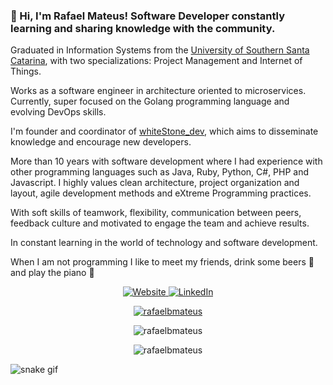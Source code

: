 ### 👋 Hi, I'm Rafael Mateus! Software Developer constantly learning and sharing knowledge with the community.

Graduated in Information Systems from the [University of Southern Santa Catarina](https://www.unisul.br), with two specializations: Project Management and Internet of Things.

Works as a software engineer in architecture oriented to microservices. Currently, super focused on the Golang programming language and evolving DevOps skills.

I'm founder and coordinator of [whiteStone_dev](https://whitestonedev.com.br/), which aims to disseminate knowledge and encourage new developers.

More than 10 years with software development where I had experience with other programming languages such as Java, Ruby, Python, C#, PHP and Javascript. I highly values clean architecture, project organization and layout, agile development methods and eXtreme Programming practices.

With soft skills of teamwork, flexibility, communication between peers, feedback culture and motivated to engage the team and achieve results.

In constant learning in the world of technology and software development.

When I am not programming I like to meet my friends, drink some beers :beers: and play the piano :musical_keyboard:

<p align="center">
  <a href="https://rafaelbmateus.com.br">
    <img alt="Website" src="https://img.shields.io/badge/Website-rafaelbmateus.com.br-blue?style=flat-square&logo=google-chrome">
  </a>
  <a href="https://www.linkedin.com/in/rafaelbmateus">
    <img alt="LinkedIn" src="https://img.shields.io/badge/LinkedIn-Rafael%20Mateus-blue?style=flat-square&logo=linkedin">
  </a>
</p>

<p align="center">
  <a href="https://github.com/ryo-ma/github-profile-trophy">
    <img src="https://github-profile-trophy.vercel.app/?username=rafaelbmateus&&row=2&column=3&margin-w=15" alt="rafaelbmateus"/>
  </a>
</p>

<p align="center">
  <img src="https://github-readme-stats.vercel.app/api/top-langs?username=rafaelbmateus&show_icons=true&locale=en&layout=compact" alt="rafaelbmateus" />
</p>

<p align="center">
  <img src="https://komarev.com/ghpvc/?username=rafaelbmateus&label=Profile%20views&color=0e75b6&style=flat" alt="rafaelbmateus"/>
</p>

![snake gif](https://github.com/rafaelbmateus/rafaelbmateus/blob/output/github-contribution-grid-snake.gif)
